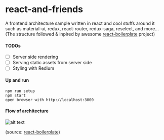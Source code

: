 # react-and-friends
A frontend architecture sample written in react and cool stuffs around it such as material-ui, redux, react-router, redux-saga, reselect, and more...
(The structure followed & inpired by awesome [react-boilerplate](https://github.com/react-boilerplate/react-boilerplate) project)

#### TODOs
- [ ] Server side rendering
- [ ] Serving static assets from server side
- [ ] Styling with Redium

#### Up and run
```
npm run setup
npm start
open browser with http://localhost:3000
```

#### Flow of architecture
![alt text](https://raw.githubusercontent.com/react-boilerplate/react-boilerplate/master/docs/general/workflow.png "Flow of architecture")

(source: [react-boilerplate](https://github.com/react-boilerplate/react-boilerplate))

